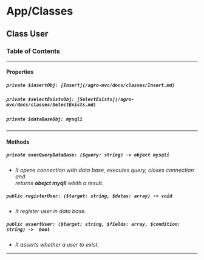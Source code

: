 # App/Classes

## Class User

### Table of Contents

____

#### Properties

##### `private $insertObj: [Insert](/agro-mvc/docs/classes/Insert.md)`

##### `private $selectExistsObj: [SelectExists](/agro-mvc/docs/classes/SelectExists.md)`

##### `private $dataBaseObj: mysqli`

____

#### Methods

##### `private execQueryDataBase: ($query: string) -> object mysqli`

- _It opens connection with data base, executes query, closes connection and \
returns **obejct myqli** whith a result._

##### `public registerUser: ($target: string, $datas: array) -> void`

- _It register user in data base._

##### `public assertUser: ($target: string, $fields: array, $condition: string) ->  bool`

- _It asserts whether a user to exist._

____
